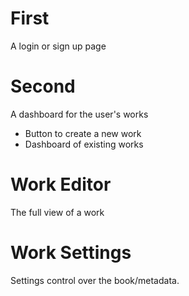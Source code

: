 # First
A login or sign up page

# Second
A dashboard for the user's works
* Button to create a new work
* Dashboard of existing works

# Work Editor
The full view of a work

# Work Settings
Settings control over the book/metadata.